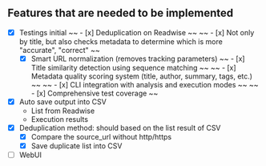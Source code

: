 ## Features that are needed to be implemented
 - [x] Testings initial
 ~~ - [x] Deduplication on Readwise ~~
    ~~ - [x] Not only by title, but also checks metadata to determine which is more "accurate", "correct" ~~
    - [x] Smart URL normalization (removes tracking parameters)
    ~~ - [x] Title similarity detection using sequence matching ~~
    ~~ - [x] Metadata quality scoring system (title, author, summary, tags, etc.) ~~
    ~~ - [x] CLI integration with analysis and execution modes ~~
    ~~ - [x] Comprehensive test coverage ~~
 - [x] Auto save output into CSV
    - List from Readwise
    - Execution results
 - [x] Deduplication method: should based on the list result of CSV
    - [x] Compare the source_url without http/https
    - [x] Save duplicate list into CSV
 - [ ] WebUI